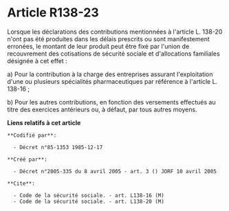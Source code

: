# Article R138-23

Lorsque les déclarations des contributions mentionnées à l'article L. 138-20 n'ont pas été produites dans les délais
prescrits ou sont manifestement erronées, le montant de leur produit peut être fixé par l'union de recouvrement des
cotisations de sécurité sociale et d'allocations familiales désignée à cet effet :

a) Pour la contribution à la charge des entreprises assurant l'exploitation d'une ou plusieurs spécialités pharmaceutiques
par référence à l'article L. 138-16 ;

b) Pour les autres contributions, en fonction des versements effectués au titre des exercices antérieurs ou, à défaut, par
tous autres moyens.

**Liens relatifs à cet article**

	**Codifié par**:

	  - Décret n°85-1353 1985-12-17

	**Créé par**:

	  - Décret n°2005-335 du 8 avril 2005 - art. 3 () JORF 10 avril 2005

	**Cite**:

	  - Code de la sécurité sociale. - art. L138-16 (M)
	  - Code de la sécurité sociale. - art. L138-20 (M)
